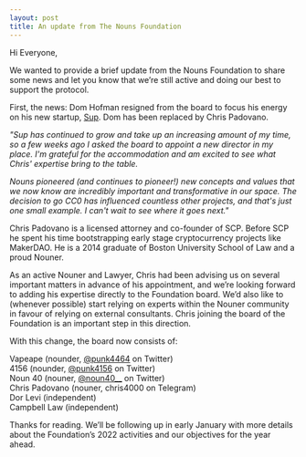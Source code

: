 ```yaml
---
layout: post
title: An update from The Nouns Foundation
---
```


Hi Everyone,

We wanted to provide a brief update from the Nouns Foundation to share some news and let you know that we’re still active and doing our best to support the protocol. 

First, the news: Dom Hofman resigned from the board to focus his energy on his new startup, [Sup](https://sup.xyz/). Dom has been replaced by Chris Padovano.

<em>"Sup has continued to grow and take up an increasing amount of my time, so a few weeks ago I asked the board to appoint a new director in my place. I'm grateful for the accommodation and am excited to see what Chris' expertise bring to the table.</em>

<em>Nouns pioneered (and continues to pioneer!) new concepts and values that we now know are incredibly important and transformative in our space. The decision to go CC0 has influenced countless other projects, and that's just one small example. I can't wait to see where it goes next."</em>


Chris Padovano is a licensed attorney and co-founder of SCP. Before SCP he spent his time bootstrapping early stage cryptocurrency projects like MakerDAO. He is a 2014 graduate of Boston University School of Law and a proud Nouner.

As an active Nouner and Lawyer, Chris had been advising us on several important matters in advance of his appointment, and we’re looking forward to adding his expertise directly to the Foundation board. We’d also like to (whenever possible) start relying on experts within the Nouner community in favour of relying on external consultants. Chris joining the board of the Foundation is an important step in this direction.

With this change, the board now consists of:

Vapeape (nounder, <a href="https://twitter.com/punk4464">@punk4464</a> on Twitter)  
4156 (nounder, <a href="https://twitter.com/punk4156">@punk4156</a> on Twitter)  
Noun 40 (nouner, <a href="https://twitter.com/noun40__">@noun40__</a> on Twitter)  
Chris Padovano (nouner, chris4000 on Telegram)  
Dor Levi (independent)  
Campbell Law (independent)

Thanks for reading. We’ll be following up in early January with more details about the Foundation’s 2022 activities and our objectives for the year ahead.